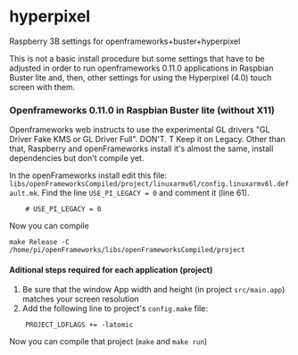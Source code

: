 # hyperpixel
Raspberry 3B settings for openframeworks+buster+hyperpixel

This is not a basic install procedure but some settings that have to be adjusted in order to run openframeworks 0.11.0 applications in Raspbian Buster lite and, then, other settings for using the Hyperpixel (4.0) touch screen with them. 

### Openframeworks 0.11.0 in Raspbian Buster lite (without X11)

Openframeworks web instructs to use the experimental GL drivers "GL Driver Fake KMS or GL Driver Full". DON'T. T Keep it on Legacy. Other than that, Raspberry and openFrameworks install it's almost the same, install dependencies but don't compile yet.

In the openFrameworks install edit this file: `libs/openFrameworksCompiled/project/linuxarmv6l/config.linuxarmv6l.default.mk`. Find the line `USE_PI_LEGACY = 0` and comment it (line 61).

```
	# USE_PI_LEGACY = 0
```

Now you can compile

```
make Release -C /home/pi/openFrameworks/libs/openFrameworksCompiled/project
```

#### Aditional steps required for each application (project)

1. Be sure that the window App width and height (in project `src/main.app`) matches your screen resolution 
2. Add the following line to project's `config.make` file:

```
	PROJECT_LDFLAGS += -latomic
```
Now you can compile that project (`make` and `make run`)
